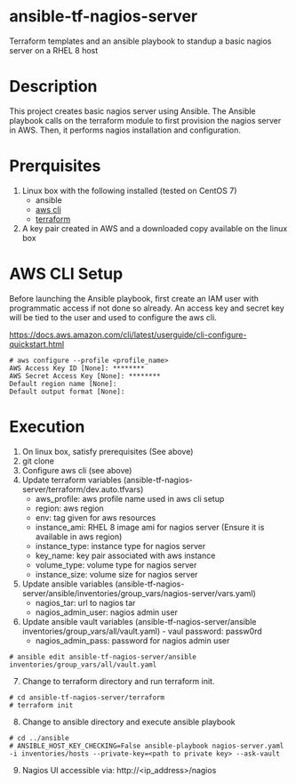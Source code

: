 # ansible-tf-nagios-server
Terraform templates and an ansible playbook to standup a basic nagios server on a RHEL 8 host

# Description

This project creates basic nagios server using Ansible. The Ansible playbook calls on the terraform module to first provision the nagios server in AWS. Then, it performs nagios installation and configuration.

# Prerquisites

1. Linux box with the following installed (tested on CentOS 7)
   - ansible
   - [aws cli](https://docs.aws.amazon.com/cli/latest/userguide/install-cliv2-linux.html)
   - [terraform](https://learn.hashicorp.com/tutorials/terraform/install-cli)
2. A key pair created in AWS and a downloaded copy available on the linux box

# AWS CLI Setup

Before launching the Ansible playbook, first create an IAM user with programmatic access if not done so already. An access key and secret key will be tied to the user and used to configure the aws cli.

https://docs.aws.amazon.com/cli/latest/userguide/cli-configure-quickstart.html

```
# aws configure --profile <profile_name>
AWS Access Key ID [None]: ********
AWS Secret Access Key [None]: ********
Default region name [None]:
Default output format [None]:
```

# Execution

1. On linux box, satisfy prerequisites (See above)
2. git clone
3. Configure aws cli (see above)
4. Update terraform variables (ansible-tf-nagios-server/terraform/dev.auto.tfvars)
     - aws_profile: aws profile name used in aws cli setup
     - region: aws region
     - env: tag given for aws resources
     - instance_ami: RHEL 8 image ami for nagios server (Ensure it is available in aws region)
     - instance_type: instance type for nagios server
     - key_name: key pair associated with aws instance
     - volume_type: volume type for nagios server
     - instance_size: volume size for nagios server
5. Update ansible variables (ansible-tf-nagios-server/ansible/inventories/group_vars/nagios-server/vars.yaml)
     - nagios_tar: url to nagios tar
     - nagios_admin_user: nagios admin user
6. Update ansible vault variables (ansible-tf-nagios-server/ansible inventories/group_vars/all/vault.yaml) - vaul password: passw0rd
     - nagios_admin_pass: password for nagios admin user
```
# ansible edit ansible-tf-nagios-server/ansible inventories/group_vars/all/vault.yaml
```
7. Change to terraform directory and run terraform init.
```
# cd ansible-tf-nagios-server/terraform
# terraform init
```
8. Change to ansible directory and execute ansible playbook
```
# cd ../ansible
# ANSIBLE_HOST_KEY_CHECKING=False ansible-playbook nagios-server.yaml -i inventories/hosts --private-key=<path to private key> --ask-vault
```
9. Nagios UI accessible via: http://<ip_address>/nagios